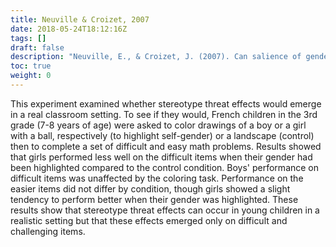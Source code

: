 ```yaml
---
title: Neuville & Croizet, 2007
date: 2018-05-24T18:12:16Z
tags: []
draft: false
description: "Neuville, E., & Croizet, J. (2007). Can salience of gender identity impair math performance among 7-8 years old girls? The moderating role of task difficulty. *European Journal of Psychology of Education, 22,* 307-316."
toc: true
weight: 0
---
```


This experiment examined whether stereotype threat effects would emerge in a real classroom setting. To see if they would, French children in the 3rd grade (7-8 years of age) were asked to color drawings of a boy or a girl with a ball, respectively (to highlight self-gender) or a landscape (control) then to complete a set of difficult and easy math problems. Results showed that girls performed less well on the difficult items when their gender had been highlighted compared to the control condition. Boys' performance on difficult items was unaffected by the coloring task. Performance on the easier items did not differ by condition, though girls showed a slight tendency to perform better when their gender was highlighted. These results show that stereotype threat effects can occur in young children in a realistic setting but that these effects emerged only on difficult and challenging items.
